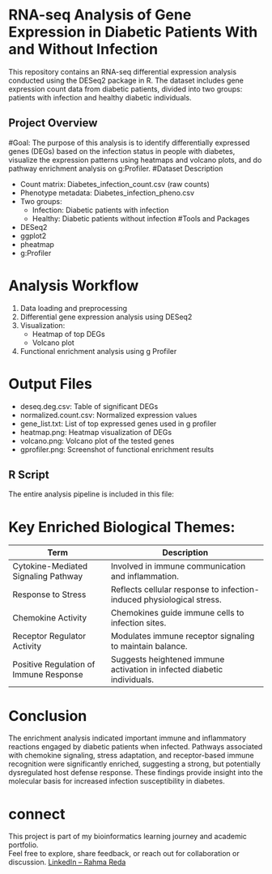 # RNA-seq Analysis of Gene Expression in Diabetic Patients With and Without Infection
This repository contains an RNA-seq differential expression analysis conducted using the DESeq2 package in R. The dataset includes gene expression count data from diabetic patients, divided into two groups: patients with infection and healthy diabetic individuals.
## Project Overview
#Goal: The purpose of this analysis is to identify differentially expressed genes (DEGs) based on the infection status in people with diabetes, visualize the expression patterns using heatmaps and volcano plots, and do pathway enrichment analysis on g:Profiler.
#Dataset Description
- Count matrix: Diabetes_infection_count.csv (raw counts)
- Phenotype metadata: Diabetes_infection_pheno.csv
- Two groups:
  - Infection: Diabetic patients with infection
  - Healthy: Diabetic patients without infection
#Tools and Packages
- DESeq2
- ggplot2
- pheatmap
- g:Profiler
# Analysis Workflow
1. Data loading and preprocessing
2. Differential gene expression analysis using DESeq2
3. Visualization:
   - Heatmap of top DEGs
   - Volcano plot
4. Functional enrichment analysis using g Profiler
# Output Files
- deseq.deg.csv: Table of significant DEGs
- normalized.count.csv: Normalized expression values
- gene_list.txt: List of top expressed genes used in g profiler
- heatmap.png: Heatmap visualization of DEGs
- volcano.png: Volcano plot of the tested genes
- gprofiler.png: Screenshot of functional enrichment results
## R Script
The entire analysis pipeline is included in this file: 
# Key Enriched Biological Themes:
| Term                     | Description                                                                 |
|--------------------------|-----------------------------------------------------------------------------|
| Cytokine-Mediated Signaling Pathway     | Involved in immune communication and inflammation. |
| Response to Stress       | Reflects cellular response to infection-induced physiological stress.  |
| Chemokine Activity       | Chemokines guide immune cells to infection sites.            |
| Receptor Regulator Activity  | Modulates immune receptor signaling to maintain balance.              |
| Positive Regulation of Immune Response | Suggests heightened immune activation in infected diabetic individuals.   |
# Conclusion
The enrichment analysis indicated important immune and inflammatory reactions engaged by diabetic patients when infected. Pathways associated with chemokine signaling, stress adaptation, and receptor-based immune recognition were significantly enriched, suggesting a strong, but potentially dysregulated host defense response. These findings provide insight into the molecular basis for increased infection susceptibility in diabetes.
# connect 
This project is part of my bioinformatics learning journey and academic portfolio.  
Feel free to explore, share feedback, or reach out for collaboration or discussion.
 [LinkedIn – Rahma Reda](http://www.linkedin.com/in/rahma-reda-2269a236b)
